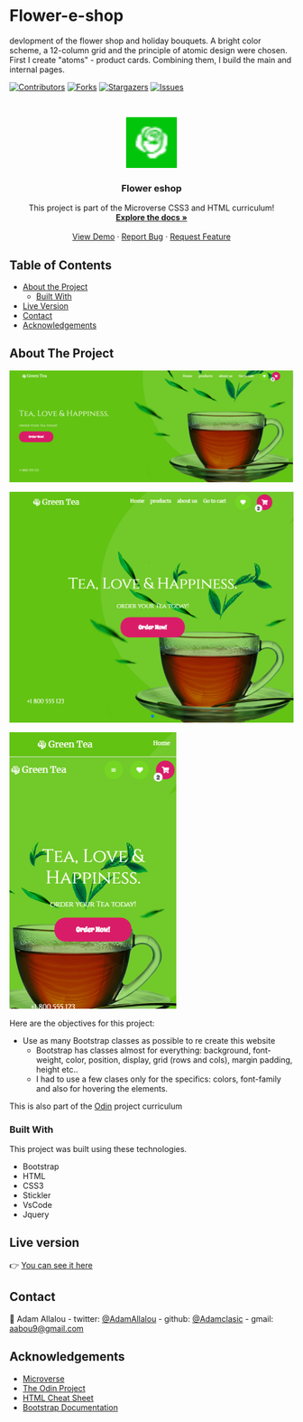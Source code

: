 # Flower-e-shop
devlopment of the flower shop and holiday bouquets. 
A bright color scheme, a 12-column grid and the principle of atomic design were chosen. 
First I create "atoms" - product cards. Combining them, I build the main and internal pages.


<!--
*** Thanks for checking out this README Template. If you have a suggestion that would
*** make this better, please fork the repo and create a pull request or simply open
*** an issue with the tag "enhancement".
*** Thanks again! Now go create something AMAZING! :D
-->

<!-- PROJECT SHIELDS -->
<!--
*** I'm using markdown "reference style" links for readability.
*** Reference links are enclosed in brackets [ ] instead of parentheses ( ).
*** See the bottom of this document for the declaration of the reference variables
*** for contributors-url, forks-url, etc. This is an optional, concise syntax you may use.
*** https://www.markdownguide.org/basic-syntax/#reference-style-links
-->
[![Contributors][contributors-shield]][contributors-url]
[![Forks][forks-shield]][forks-url]
[![Stargazers][stars-shield]][stars-url]
[![Issues][issues-shield]][issues-url]

<!-- PROJECT LOGO -->
<br />
<p align="center">
  <a href="https://github.com/adamclasic/Flower-e-shop">
    <img src="images/favicon.png" alt="Logo" width="90" height="90">
  </a>

  <h3 align="center">Flower eshop</h3>

  <p align="center">
    This project is part of the Microverse CSS3 and HTML curriculum!
    <br />
    <a href="https://github.com/adamclasic/Flower-e-shop/issues"><strong>Explore the docs »</strong></a>
    <br />
    <br />
    <a href="https://rawcdn.githack.com/adamclasic/Flower-e-shop/c9a21d59041c7c03272cff2e75cb794bd9d79a38/index.html">View Demo</a>
    ·
    <a href="https://github.com/adamclasic/Flower-e-shop/issues">Report Bug</a>
    ·
    <a href="https://github.com/adamclasic/Flower-e-shop/issues">Request Feature</a>
  </p>
</p>

<!-- TABLE OF CONTENTS -->
## Table of Contents

* [About the Project](#about-the-project)
  * [Built With](#built-with)
* [Live Version](#live-version)
* [Contact](#contact)
* [Acknowledgements](#acknowledgements)

<!-- ABOUT THE PROJECT -->
## About The Project

![product-screenshot](images/screenshot.png)

![screenshot](images/screenshot-md.png)

![screenshot](images/screenshot-sm.png)


Here are the objectives for this project:
* Use as many Bootstrap classes as possible to re create this website
	* Bootstrap has classes almost for everything: background, font-weight, color, position, display, grid (rows and cols), margin padding, height etc..
	* I had to use a few clases only for the specifics: colors, font-family and also for hovering the elements.

This is also part of the [Odin](https://www.theodinproject.com/courses/html5-and-css3/lessons/Flower-e-shop) project curriculum

### Built With
This project was built using these technologies.
* Bootstrap
* HTML
* CSS3
* Stickler
* VsCode
* Jquery

<!-- LIVE VERSION -->
## Live version

:point_right:  [You can see it here](https://adamclasic.github.io/Flower-e-shop/)

<!-- CONTACT -->
## Contact

👤 Adam Allalou - twitter: [@AdamAllalou](https://twitter.com/AdamAllalou) - github: [@Adamclasic](https://github.com/adamclasic) - gmail: aabou9@gmail.com


<!-- ACKNOWLEDGEMENTS -->
## Acknowledgements
* [Microverse](https://www.microverse.org/)
* [The Odin Project](https://www.theodinproject.com/)
* [HTML Cheat Sheet](https://htmlcheatsheet.com/js/)
* [Bootstrap Documentation](https://getbootstrap.com/docs/4.3/getting-started/introduction/)

<!-- MARKDOWN LINKS & IMAGES -->
<!-- https://www.markdownguide.org/basic-syntax/#reference-style-links -->
[contributors-shield]: https://img.shields.io/github/contributors/adamclasic/Flower-e-shop.svg?style=flat-square
[contributors-url]: https://github.com/adamclasic/Flower-e-shop/graphs/contributors
[forks-shield]: https://img.shields.io/github/forks/adamclasic/Flower-e-shop.svg?style=flat-square
[forks-url]: https://github.com/adamclasic/Flower-e-shop/network/members
[stars-shield]: https://img.shields.io/github/stars/adamclasic/Flower-e-shop.svg?style=flat-square
[stars-url]: https://github.com/adamclasic/Flower-e-shop/stargazers
[issues-shield]: https://img.shields.io/github/issues/adamclasic/Flower-e-shop.svg?style=flat-square
[issues-url]: https://github.com/adamclasic/Flower-e-shop/issues
[product-screenshot]: /pics/readme/screenshot.png